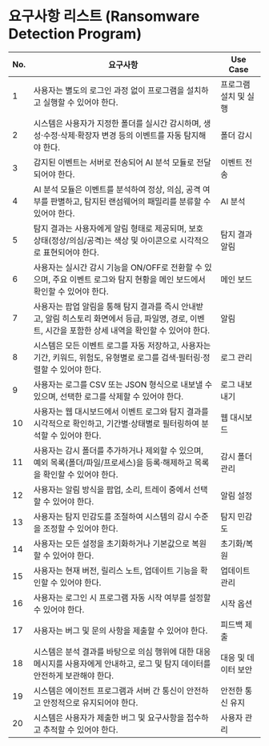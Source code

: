# 요구사항 리스트 (Ransomware Detection Program)

| No. | 요구사항 | Use Case |
| --- | --- | --- |
| 1 | 사용자는 별도의 로그인 과정 없이 프로그램을 설치하고 실행할 수 있어야 한다. | 프로그램 설치 및 실행 |
| 2 | 시스템은 사용자가 지정한 폴더를 실시간 감시하며, 생성·수정·삭제·확장자 변경 등의 이벤트를 자동 탐지해야 한다. | 폴더 감시 |
| 3 | 감지된 이벤트는 서버로 전송되어 AI 분석 모듈로 전달되어야 한다. | 이벤트 전송 |
| 4 | AI 분석 모듈은 이벤트를 분석하여 정상, 의심, 공격 여부를 판별하고, 탐지된 랜섬웨어의 패밀리를 분류할 수 있어야 한다. | AI 분석 |
| 5 | 탐지 결과는 사용자에게 알림 형태로 제공되며, 보호 상태(정상/의심/공격)는 색상 및 아이콘으로 시각적으로 표현되어야 한다. | 탐지 결과 알림 |
| 6 | 사용자는 실시간 감시 기능을 ON/OFF로 전환할 수 있으며, 주요 이벤트 로그와 탐지 현황을 메인 보드에서 확인할 수 있어야 한다. | 메인 보드 |
| 7 | 사용자는 팝업 알림을 통해 탐지 결과를 즉시 안내받고, 알림 히스토리 화면에서 등급, 파일명, 경로, 이벤트, 시간을 포함한 상세 내역을 확인할 수 있어야 한다. | 알림 |
| 8 | 시스템은 모든 이벤트 로그를 자동 저장하고, 사용자는 기간, 키워드, 위험도, 유형별로 로그를 검색·필터링·정렬할 수 있어야 한다. | 로그 관리 |
| 9 | 사용자는 로그를 CSV 또는 JSON 형식으로 내보낼 수 있으며, 선택한 로그를 삭제할 수 있어야 한다. | 로그 내보내기 |
| 10 | 사용자는 웹 대시보드에서 이벤트 로그와 탐지 결과를 시각적으로 확인하고, 기간별·상태별로 필터링하여 분석할 수 있어야 한다. | 웹 대시보드 |
| 11 | 사용자는 감시 폴더를 추가하거나 제외할 수 있으며, 예외 목록(폴더/파일/프로세스)을 등록·해제하고 목록을 확인할 수 있어야 한다. | 감시 폴더 관리 |
| 12 | 사용자는 알림 방식을 팝업, 소리, 트레이 중에서 선택할 수 있어야 한다. | 알림 설정 |
| 13 | 사용자는 탐지 민감도를 조절하여 시스템의 감시 수준을 조정할 수 있어야 한다. | 탐지 민감도 |
| 14 | 사용자는 모든 설정을 초기화하거나 기본값으로 복원할 수 있어야 한다. | 초기화/복원 |
| 15 | 사용자는 현재 버전, 릴리스 노트, 업데이트 기능을 확인할 수 있어야 한다. | 업데이트 관리 |
| 16 | 사용자는 로그인 시 프로그램 자동 시작 여부를 설정할 수 있어야 한다. | 시작 옵션 |
| 17 | 사용자는 버그 및 문의 사항을 제출할 수 있어야 한다. | 피드백 제출 |
| 18 | 시스템은 분석 결과를 바탕으로 의심 행위에 대한 대응 메시지를 사용자에게 안내하고, 로그 및 탐지 데이터를 안전하게 보관해야 한다. | 대응 및 데이터 보안 |
| 19 | 시스템은 에이전트 프로그램과 서버 간 통신이 안전하고 안정적으로 유지되어야 한다. | 안전한 통신 유지 |
| 20 | 시스템은 사용자가 제출한 버그 및 요구사항을 접수하고 추적할 수 있어야 한다. | 사용자 관리 |

